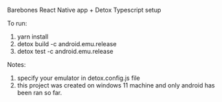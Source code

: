 Barebones React Native app + Detox Typescript setup

To run: 
1. yarn install
2. detox build -c android.emu.release
3. detox test -c android.emu.release

Notes: 
1. specify your emulator in detox.config.js file
2. this project was created on windows 11 machine and only android has been ran so far.
